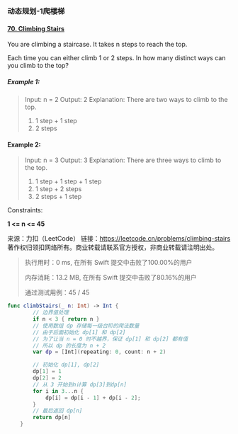### 动态规划-1爬楼梯

#### [70. Climbing Stairs](https://leetcode.cn/problems/climbing-stairs/)

You are climbing a staircase. It takes n steps to reach the top.

Each time you can either climb 1 or 2 steps. In how many distinct ways can you climb to the top?

##### Example 1:


> Input: n = 2
> Output: 2
> Explanation: There are two ways to climb to the top.
>
> 1. 1 step + 1 step
> 2. 2 steps



#### Example 2:

> Input: n = 3
> Output: 3
> Explanation: There are three ways to climb to the top.
>
> 1. 1 step + 1 step + 1 step
> 2. 1 step + 2 steps
> 3. 2 steps + 1 step


Constraints:

**1 <= n <= 45**

来源：力扣（LeetCode）
链接：https://leetcode.cn/problems/climbing-stairs
著作权归领扣网络所有。商业转载请联系官方授权，非商业转载请注明出处。

> 执行用时：0 ms, 在所有 Swift 提交中击败了100.00%的用户
>
> 内存消耗：13.2 MB, 在所有 Swift 提交中击败了80.16%的用户
>
> 通过测试用例：45 / 45

```swift
func climbStairs(_ n: Int) -> Int {
        // 边界值处理
        if n < 3 { return n }
        // 使用数组 dp 存储每一级台阶的爬法数量
        // 由于后面初始化 dp[1] 和 dp[2] 
        // 为了让当 n = 0 时不越界，保证 dp[1] 和 dp[2] 都有值
        // 所以 dp 的长度为 n + 2
        var dp = [Int](repeating: 0, count: n + 2)

        // 初始化 dp[1], dp[2]
        dp[1] = 1
        dp[2] = 2
        // 从 3 开始到n计算 dp[3]到dp[n]
        for i in 3...n {
            dp[i] = dp[i - 1] + dp[i - 2];
        }
        // 最后返回 dp[n]
        return dp[n]
    }
```


